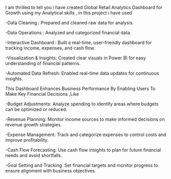 I am thrilled to tell you i have created Global Retail Analytics Dashboard for Growth using my Analytical skills , in this project i have used

-Data Cleaning : Prepared and cleaned raw data for analysis.

-Data Operations : Analyzed and categorized financial data.

-Interactive Dashboard : Built a real-time, user-friendly dashboard for tracking income, expenses, and cash flow.

-Visualization & Insights: Created clear visuals in Power BI for easy understanding of financial patterns.

-Automated Data Refresh: Enabled real-time data updates for continuous insights.

This Dashboard Enhances Business Performance By Enabling Users To Make Key Financial Decisions ,Like 

-Budget Adjustments: Analyze spending to identify areas where budgets can be optimized or reduced.

-Revenue Planning: Monitor income sources to make informed decisions on revenue growth strategies.

-Expense Management: Track and categorize expenses to control costs and improve profitability.

-Cash Flow Forecasting: Use cash flow insights to plan for future financial needs and avoid shortfalls.

-Goal Setting and Tracking: Set financial targets and monitor progress to ensure alignment with business objectives.
